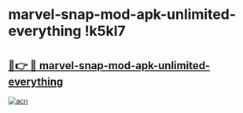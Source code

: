 # marvel-snap-mod-apk-unlimited-everything !k5kl7

# <h2><a href="https://qjyw4x.esa.edu.pl?title=marvel-snap-mod-apk-unlimited-everything&ref=k5kl7">🔗👉 🔴 marvel-snap-mod-apk-unlimited-everything</a></h2>

[![acn](https://github.com/user-attachments/assets/0f9c940e-d8b0-45ae-aac7-cd30a18b3e1c)](https://qjyw4x.esa.edu.pl?title=marvel-snap-mod-apk-unlimited-everything&ref=k5kl7)

